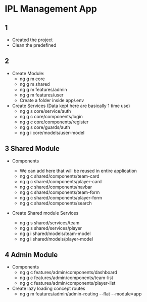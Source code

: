# IPL Management App

## 1
- Created the project
- Clean the predefined

## 2
- Create Module:
    - ng g m core
    - ng g m shared
    - ng g m features/admin
    - ng g m features/user
    - Create a folder inside app/.env
- Create Services (Data kept here are basically 1 time use)
    - ng g s core/service/auth
    - ng g c core/components/login
    - ng g c core/components/register
    - ng g s core/guards/auth
    - ng g i core/models/user-model

## 3 Shared Module
- Components
    - We can add here that will be reused in entire application
    - ng g c shared/components/team-card
    - ng g c shared/components/player-card
    - ng g c shared/components/navbar
    - ng g c shared/components/team-form
    - ng g c shared/components/player-form
    - ng g c shared/components/search

- Create Shared module Services
    - ng g s shared/services/team
    - ng g s shared/services/player
    - ng g i shared/models/team-model
    - ng g i shared/models/player-model

## 4 Admin Module
- Components
    - ng g c features/admin/components/dashboard
    - ng g c features/admin/components/team-list
    - ng g c features/admin/components/player-list
- Create lazy loading concept routes
    - ng g m features/admin/admin-routing --flat --module=app
